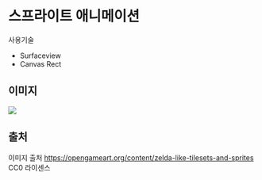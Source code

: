 # 스프라이트 애니메이션
사용기술 
- Surfaceview
- Canvas Rect

## 이미지
![](https://user-images.githubusercontent.com/84696833/130959203-0133fe27-d39d-4030-a9a1-1f823e6cf62c.gif)

## 출처     
이미지 출처 
https://opengameart.org/content/zelda-like-tilesets-and-sprites  
CC0 라이센스  
